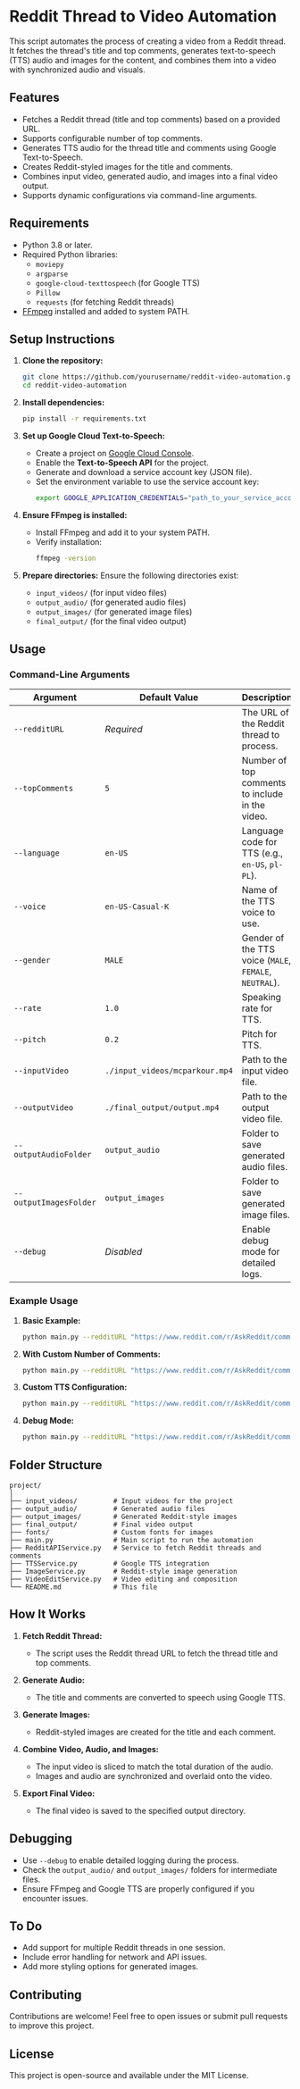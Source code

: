 # **Reddit Thread to Video Automation**

This script automates the process of creating a video from a Reddit thread. It fetches the thread's title and top comments, generates text-to-speech (TTS) audio and images for the content, and combines them into a video with synchronized audio and visuals.

## **Features**

- Fetches a Reddit thread (title and top comments) based on a provided URL.
- Supports configurable number of top comments.
- Generates TTS audio for the thread title and comments using Google Text-to-Speech.
- Creates Reddit-styled images for the title and comments.
- Combines input video, generated audio, and images into a final video output.
- Supports dynamic configurations via command-line arguments.

## **Requirements**

- Python 3.8 or later.
- Required Python libraries:
  - `moviepy`
  - `argparse`
  - `google-cloud-texttospeech` (for Google TTS)
  - `Pillow`
  - `requests` (for fetching Reddit threads)
- [FFmpeg](https://ffmpeg.org/) installed and added to system PATH.

## **Setup Instructions**

1. **Clone the repository:**

   ```bash
   git clone https://github.com/yourusername/reddit-video-automation.git
   cd reddit-video-automation
   ```

2. **Install dependencies:**

   ```bash
   pip install -r requirements.txt
   ```

3. **Set up Google Cloud Text-to-Speech:**

   - Create a project on [Google Cloud Console](https://console.cloud.google.com/).
   - Enable the **Text-to-Speech API** for the project.
   - Generate and download a service account key (JSON file).
   - Set the environment variable to use the service account key:
     ```bash
     export GOOGLE_APPLICATION_CREDENTIALS="path_to_your_service_account.json"
     ```

4. **Ensure FFmpeg is installed:**

   - Install FFmpeg and add it to your system PATH.
   - Verify installation:
     ```bash
     ffmpeg -version
     ```

5. **Prepare directories:**
   Ensure the following directories exist:
   - `input_videos/` (for input video files)
   - `output_audio/` (for generated audio files)
   - `output_images/` (for generated image files)
   - `final_output/` (for the final video output)

## **Usage**

### **Command-Line Arguments**

| Argument               | Default Value                  | Description                                            |
| ---------------------- | ------------------------------ | ------------------------------------------------------ |
| `--redditURL`          | _Required_                     | The URL of the Reddit thread to process.               |
| `--topComments`        | `5`                            | Number of top comments to include in the video.        |
| `--language`           | `en-US`                        | Language code for TTS (e.g., `en-US`, `pl-PL`).        |
| `--voice`              | `en-US-Casual-K`               | Name of the TTS voice to use.                          |
| `--gender`             | `MALE`                         | Gender of the TTS voice (`MALE`, `FEMALE`, `NEUTRAL`). |
| `--rate`               | `1.0`                          | Speaking rate for TTS.                                 |
| `--pitch`              | `0.2`                          | Pitch for TTS.                                         |
| `--inputVideo`         | `./input_videos/mcparkour.mp4` | Path to the input video file.                          |
| `--outputVideo`        | `./final_output/output.mp4`    | Path to the output video file.                         |
| `--outputAudioFolder`  | `output_audio`                 | Folder to save generated audio files.                  |
| `--outputImagesFolder` | `output_images`                | Folder to save generated image files.                  |
| `--debug`              | _Disabled_                     | Enable debug mode for detailed logs.                   |

### **Example Usage**

1. **Basic Example:**

   ```bash
   python main.py --redditURL "https://www.reddit.com/r/AskReddit/comments/xyz123"
   ```

2. **With Custom Number of Comments:**

   ```bash
   python main.py --redditURL "https://www.reddit.com/r/AskReddit/comments/xyz123" --topComments 10
   ```

3. **Custom TTS Configuration:**

   ```bash
   python main.py --redditURL "https://www.reddit.com/r/AskReddit/comments/xyz123" --language "pl-PL" --voice "pl-PL-Wavenet-A" --rate 0.8
   ```

4. **Debug Mode:**
   ```bash
   python main.py --redditURL "https://www.reddit.com/r/AskReddit/comments/xyz123" --debug
   ```

## **Folder Structure**

```
project/
│
├── input_videos/         # Input videos for the project
├── output_audio/         # Generated audio files
├── output_images/        # Generated Reddit-style images
├── final_output/         # Final video output
├── fonts/                # Custom fonts for images
├── main.py               # Main script to run the automation
├── RedditAPIService.py   # Service to fetch Reddit threads and comments
├── TTSService.py         # Google TTS integration
├── ImageService.py       # Reddit-style image generation
├── VideoEditService.py   # Video editing and composition
└── README.md             # This file
```

## **How It Works**

1. **Fetch Reddit Thread:**

   - The script uses the Reddit thread URL to fetch the thread title and top comments.

2. **Generate Audio:**

   - The title and comments are converted to speech using Google TTS.

3. **Generate Images:**

   - Reddit-styled images are created for the title and each comment.

4. **Combine Video, Audio, and Images:**

   - The input video is sliced to match the total duration of the audio.
   - Images and audio are synchronized and overlaid onto the video.

5. **Export Final Video:**
   - The final video is saved to the specified output directory.

## **Debugging**

- Use `--debug` to enable detailed logging during the process.
- Check the `output_audio/` and `output_images/` folders for intermediate files.
- Ensure FFmpeg and Google TTS are properly configured if you encounter issues.

## **To Do**

- Add support for multiple Reddit threads in one session.
- Include error handling for network and API issues.
- Add more styling options for generated images.

## **Contributing**

Contributions are welcome! Feel free to open issues or submit pull requests to improve this project.

## **License**

This project is open-source and available under the MIT License.
